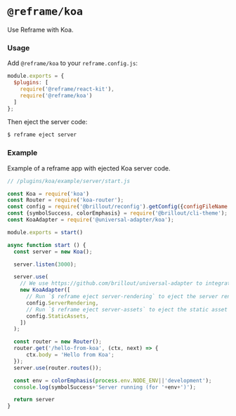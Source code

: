 <!---






    WARNING, READ THIS.
    This is a computed file. Do not edit.
    Edit `/plugins/koa/readme.template.md` instead.












    WARNING, READ THIS.
    This is a computed file. Do not edit.
    Edit `/plugins/koa/readme.template.md` instead.












    WARNING, READ THIS.
    This is a computed file. Do not edit.
    Edit `/plugins/koa/readme.template.md` instead.












    WARNING, READ THIS.
    This is a computed file. Do not edit.
    Edit `/plugins/koa/readme.template.md` instead.












    WARNING, READ THIS.
    This is a computed file. Do not edit.
    Edit `/plugins/koa/readme.template.md` instead.






-->

# `@reframe/koa`

Use Reframe with Koa.

### Usage

Add `@reframe/koa` to your `reframe.config.js`:

~~~js
module.exports = {
  $plugins: [
    require('@reframe/react-kit'),
    require('@reframe/koa')
  ]
};
~~~

Then eject the server code:

~~~js
$ reframe eject server
~~~

### Example

Example of a reframe app with ejected Koa server code.

~~~js
// /plugins/koa/example/server/start.js

const Koa = require('koa')
const Router = require('koa-router');
const config = require('@brillout/reconfig').getConfig({configFileName: 'reframe.config.js'});
const {symbolSuccess, colorEmphasis} = require('@brillout/cli-theme');
const KoaAdapter = require('@universal-adapter/koa');

module.exports = start()

async function start () {
  const server = new Koa();

  server.listen(3000);

  server.use(
    // We use https://github.com/brillout/universal-adapter to integrate Reframe with Koa
    new KoaAdapter([
      // Run `$ reframe eject server-rendering` to eject the server rendering code
      config.ServerRendering,
      // Run `$ reframe eject server-assets` to eject the static asset serving code
      config.StaticAssets,
    ])
  );

  const router = new Router();
  router.get('/hello-from-koa', (ctx, next) => {
      ctx.body = 'Hello from Koa';
  });
  server.use(router.routes());

  const env = colorEmphasis(process.env.NODE_ENV||'development');
  console.log(symbolSuccess+'Server running (for '+env+')');

  return server
}
~~~

<!---






    WARNING, READ THIS.
    This is a computed file. Do not edit.
    Edit `/plugins/koa/readme.template.md` instead.












    WARNING, READ THIS.
    This is a computed file. Do not edit.
    Edit `/plugins/koa/readme.template.md` instead.












    WARNING, READ THIS.
    This is a computed file. Do not edit.
    Edit `/plugins/koa/readme.template.md` instead.












    WARNING, READ THIS.
    This is a computed file. Do not edit.
    Edit `/plugins/koa/readme.template.md` instead.












    WARNING, READ THIS.
    This is a computed file. Do not edit.
    Edit `/plugins/koa/readme.template.md` instead.






-->
